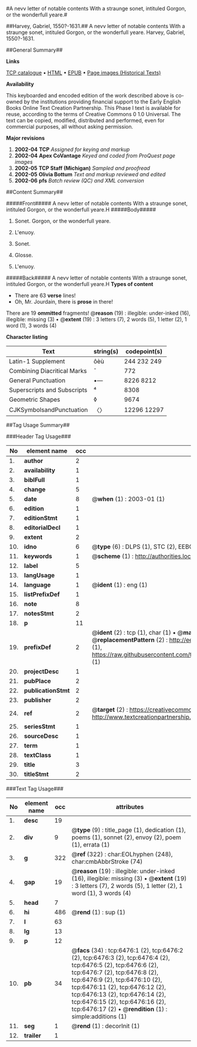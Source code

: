 #A nevv letter of notable contents With a straunge sonet, intituled Gorgon, or the wonderfull yeare.#

##Harvey, Gabriel, 1550?-1631.##
A nevv letter of notable contents With a straunge sonet, intituled Gorgon, or the wonderfull yeare.
Harvey, Gabriel, 1550?-1631.

##General Summary##

**Links**

[TCP catalogue](http://www.ota.ox.ac.uk/tcp/)  • 
[HTML](http://tei.it.ox.ac.uk/tcp/Texts-HTML/free/A02/A02774.html)  • 
[EPUB](http://tei.it.ox.ac.uk/tcp/Texts-EPUB/free/A02/A02774.epub) • 
[Page images (Historical Texts)](https://data.historicaltexts.jisc.ac.uk/view?pubId=eebo-99841861e&pageId=eebo-99841861e-6476-1)

**Availability**

This keyboarded and encoded edition of the
	       work described above is co-owned by the institutions
	       providing financial support to the Early English Books
	       Online Text Creation Partnership. This Phase I text is
	       available for reuse, according to the terms of Creative
	       Commons 0 1.0 Universal. The text can be copied,
	       modified, distributed and performed, even for
	       commercial purposes, all without asking permission.

**Major revisions**

1. __2002-04__ __TCP__ *Assigned for keying and markup*
1. __2002-04__ __Apex CoVantage__ *Keyed and coded from ProQuest page images*
1. __2002-05__ __TCP Staff (Michigan)__ *Sampled and proofread*
1. __2002-05__ __Olivia Bottum__ *Text and markup reviewed and edited*
1. __2002-06__ __pfs__ *Batch review (QC) and XML conversion*

##Content Summary##

#####Front#####
A nevv letter of notable contents With a straunge sonet, intituled Gorgon, or the wonderfull yeare.H
#####Body#####

1. Sonet. Gorgon, or the wonderfull yeare.

1. L'enuoy.

1. Sonet.

1. Glosse.

1. L'enuoy.

#####Back#####
A nevv letter of notable contents With a straunge sonet, intituled Gorgon, or the wonderfull yeare.H
**Types of content**

  * There are 63 **verse** lines!
  * Oh, Mr. Jourdain, there is **prose** in there!

There are 19 **ommitted** fragments! 
 @__reason__ (19) : illegible: under-inked (16), illegible: missing (3)  •  @__extent__ (19) : 3 letters (7), 2 words (5), 1 letter (2), 1 word (1), 3 words (4)

**Character listing**


|Text|string(s)|codepoint(s)|
|---|---|---|
|Latin-1 Supplement|ôèù|244 232 249|
|Combining             Diacritical Marks|̄|772|
|General Punctuation|•—|8226 8212|
|Superscripts             and Subscripts|⁴|8308|
|Geometric Shapes|◊|9674|
|CJKSymbolsandPunctuation|〈〉|12296 12297|

##Tag Usage Summary##

###Header Tag Usage###

|No|element name|occ|attributes|
|---|---|---|---|
|1.|__author__|2||
|2.|__availability__|1||
|3.|__biblFull__|1||
|4.|__change__|5||
|5.|__date__|8| @__when__ (1) : 2003-01 (1)|
|6.|__edition__|1||
|7.|__editionStmt__|1||
|8.|__editorialDecl__|1||
|9.|__extent__|2||
|10.|__idno__|6| @__type__ (6) : DLPS (1), STC (2), EEBO-CITATION (1), PROQUEST (1), VID (1)|
|11.|__keywords__|1| @__scheme__ (1) : http://authorities.loc.gov/ (1)|
|12.|__label__|5||
|13.|__langUsage__|1||
|14.|__language__|1| @__ident__ (1) : eng (1)|
|15.|__listPrefixDef__|1||
|16.|__note__|8||
|17.|__notesStmt__|2||
|18.|__p__|11||
|19.|__prefixDef__|2| @__ident__ (2) : tcp (1), char (1)  •  @__matchPattern__ (2) : ([0-9\-]+):([0-9IVX]+) (1), (.+) (1)  •  @__replacementPattern__ (2) : http://eebo.chadwyck.com/downloadtiff?vid=$1&page=$2 (1), https://raw.githubusercontent.com/textcreationpartnership/Texts/master/tcpchars.xml#$1 (1)|
|20.|__projectDesc__|1||
|21.|__pubPlace__|2||
|22.|__publicationStmt__|2||
|23.|__publisher__|2||
|24.|__ref__|2| @__target__ (2) : https://creativecommons.org/publicdomain/zero/1.0/ (1), http://www.textcreationpartnership.org/docs/. (1)|
|25.|__seriesStmt__|1||
|26.|__sourceDesc__|1||
|27.|__term__|1||
|28.|__textClass__|1||
|29.|__title__|3||
|30.|__titleStmt__|2||


###Text Tag Usage###

|No|element name|occ|attributes|
|---|---|---|---|
|1.|__desc__|19||
|2.|__div__|9| @__type__ (9) : title_page (1), dedication (1), poems (1), sonnet (2), envoy (2), poem (1), errata (1)|
|3.|__g__|322| @__ref__ (322) : char:EOLhyphen (248), char:cmbAbbrStroke (74)|
|4.|__gap__|19| @__reason__ (19) : illegible: under-inked (16), illegible: missing (3)  •  @__extent__ (19) : 3 letters (7), 2 words (5), 1 letter (2), 1 word (1), 3 words (4)|
|5.|__head__|7||
|6.|__hi__|486| @__rend__ (1) : sup (1)|
|7.|__l__|63||
|8.|__lg__|13||
|9.|__p__|12||
|10.|__pb__|34| @__facs__ (34) : tcp:6476:1 (2), tcp:6476:2 (2), tcp:6476:3 (2), tcp:6476:4 (2), tcp:6476:5 (2), tcp:6476:6 (2), tcp:6476:7 (2), tcp:6476:8 (2), tcp:6476:9 (2), tcp:6476:10 (2), tcp:6476:11 (2), tcp:6476:12 (2), tcp:6476:13 (2), tcp:6476:14 (2), tcp:6476:15 (2), tcp:6476:16 (2), tcp:6476:17 (2)  •  @__rendition__ (1) : simple:additions (1)|
|11.|__seg__|1| @__rend__ (1) : decorInit (1)|
|12.|__trailer__|1||

